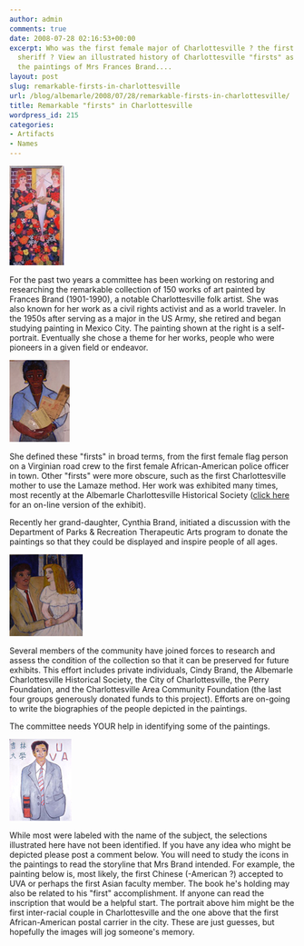```yaml
---
author: admin
comments: true
date: 2008-07-28 02:16:53+00:00
excerpt: Who was the first female major of Charlottesville ? the first African-American
  sheriff ? View an illustrated history of Charlottesville "firsts" as depicted in
  the paintings of Mrs Frances Brand....
layout: post
slug: remarkable-firsts-in-charlottesville
url: /blog/albemarle/2008/07/28/remarkable-firsts-in-charlottesville/
title: Remarkable "firsts" in Charlottesville
wordpress_id: 215
categories:
- Artifacts
- Names
---
```




![A self portrait by Mrs Frances Brand.](/wp-content/uploads/2008/07/brand_brand.jpg)

For the past two years a committee has been working on restoring and researching the remarkable collection of 150 works of art painted by Frances Brand (1901-1990), a notable Charlottesville folk artist. She was also known for her work as a civil rights activist and as a world traveler. In the 1950s after serving as a major in the US Army, she retired and began studying painting in Mexico City. The painting shown at the right is a self-portrait. Eventually she chose a theme for her works, people who were pioneers in a given field or endeavor. 

![An unidentified portrait by Mrs Frances Brand](/wp-content/uploads/2008/07/brand_unid15.jpg)

She defined these "firsts" in broad terms, from the first female flag person on a Virginian road crew to the first female African-American police officer in town.  Other "firsts" were more obscure, such as the first Charlottesville mother to use the Lamaze method. Her work was exhibited many times, most recently at the Albemarle Charlottesville Historical Society ([click here](http://www.albemarlehistory.org/Brand_Intro.htm) for an on-line version of the exhibit).

Recently her grand-daughter, Cynthia Brand, initiated a discussion with the Department of Parks & Recreation Therapeutic Arts program to donate the paintings so that they could be displayed and inspire people of all ages. 

![An unidentified Portrait by Mrs Frances Brand](/wp-content/uploads/2008/07/brand_unid.jpg)

Several members of the community have joined forces to research and assess the condition of the collection so that it can be preserved for future exhibits. This effort includes private individuals, Cindy Brand, the Albemarle Charlottesville Historical Society, the City of Charlottesville, the Perry Foundation, and the Charlottesville Area Community Foundation (the last four groups generously donated funds to this project). Efforts are on-going to write the biographies of the people depicted in the paintings.

The committee needs YOUR help in identifying some of the paintings. 

![An unidentified portrait of a Charlottesville â€œfirstâ€ by Frances Brand.](/wp-content/uploads/2008/07/brand_unid10.jpg)

While most were labeled with the name of the subject, the selections illustrated here have not been identified. If you have any idea who might be depicted please post a comment below. You will need to study the icons in the paintings to read the storyline that Mrs Brand intended. For example, the painting below is, most likely, the first Chinese (-American ?) accepted to UVA or perhaps the first Asian faculty member. The book he's holding may also be related to his "first" accomplishment. If anyone can read the inscription that would be a helpful start. The portrait above him might be the first inter-racial couple in Charlottesville and the one above that the first African-American postal carrier in the city. These are just guesses, but hopefully the images will jog someone's memory.

